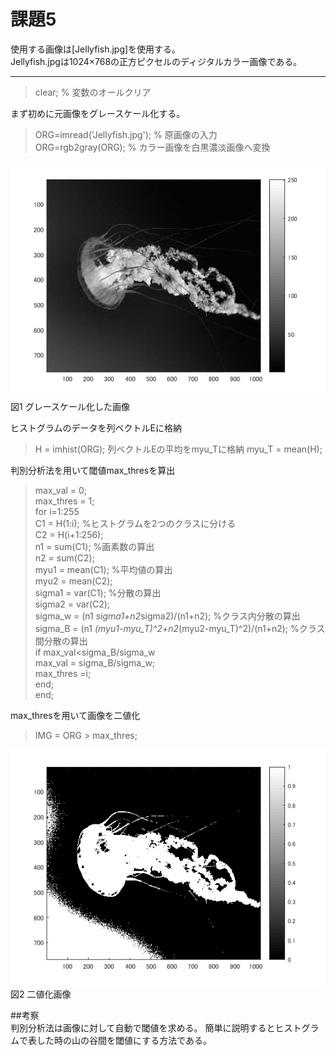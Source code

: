 # 課題5

使用する画像は[Jellyfish.jpg]を使用する。  
Jellyfish.jpgは1024×768の正方ピクセルのディジタルカラー画像である。　　

---  
> clear; % 変数のオールクリア  

まず初めに元画像をグレースケール化する。  
> ORG=imread('Jellyfish.jpg'); % 原画像の入力  
> ORG=rgb2gray(ORG); % カラー画像を白黒濃淡画像へ変換  

![5-1.png](https://github.com/noritama101/MATLAB-Image-Processing-Technology/blob/master/%E8%AA%B2%E9%A1%8C/Images/5/5-1.png)  
図1 グレースケール化した画像  

ヒストグラムのデータを列ベクトルEに格納
> H = imhist(ORG);
列ベクトルEの平均をmyu_Tに格納
> myu_T = mean(H);

判別分析法を用いて閾値max_thresを算出
> max_val = 0;  
> max_thres = 1;  
> for i=1:255  
> C1 = H(1:i); %ヒストグラムを2つのクラスに分ける  
> C2 = H(i+1:256);  
> n1 = sum(C1); %画素数の算出  
> n2 = sum(C2);  
> myu1 = mean(C1); %平均値の算出  
> myu2 = mean(C2);  
> sigma1 = var(C1); %分散の算出  
> sigma2 = var(C2);  
> sigma_w = (n1 *sigma1+n2*sigma2)/(n1+n2); %クラス内分散の算出  
> sigma_B = (n1 *(myu1-myu_T)^2+n2*(myu2-myu_T)^2)/(n1+n2); %クラス間分散の算出  
> if max_val<sigma_B/sigma_w  
> max_val = sigma_B/sigma_w;  
> max_thres =i;  
> end;  
> end;  

max_thresを用いて画像を二値化
> IMG = ORG > max_thres;  

![5-2.png](https://github.com/noritama101/MATLAB-Image-Processing-Technology/blob/master/%E8%AA%B2%E9%A1%8C/Images/5/5-2.png)  
図2 二値化画像

##考察  
判別分析法は画像に対して自動で閾値を求める。
簡単に説明するとヒストグラムで表した時の山の谷間を閾値にする方法である。

